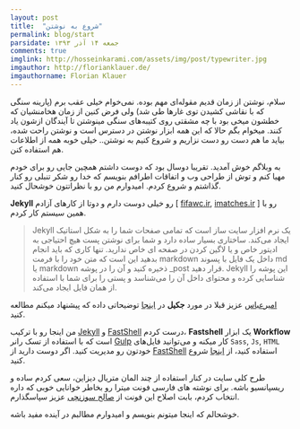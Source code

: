 ```yaml
---
layout: post
title:  "شروع به نوشتن"
permalink: blog/start
parsidate: جمعه ۱۴ آذر ۱۳۹۳
comments: true
imglink: http://hosseinkarami.com/assets/img/post/typewriter.jpg
imgauthor: http://florianklauer.de/
imgauthorname: Florian Klauer
---
```


سلام، نوشتن از زمان قدیم مقوله‌ای مهم بوده. نمی‌خوام خیلی عقب برم (پارینه سنگی که با نقاشی کشیدن توی غارها طی شد) ولی فرض کنین از زمان هخامنشیان که خطشون میخی بود با چه مشقتی روی کتیبه‌های سنگی مینوشتن تا آیندگان ازشون یاد کنند.
میخوام بگم حالا که این همه ابزار نوشتن در دسترس است و نوشتن راحت شده، بیاید ما هم دست رو دست نزاریم و شروع کنیم به نوشتن.. خیلی خوبه همه از اطلاعات هم استفاده کنن.

به وبلاگم خوش آمدید.
تقریبا دوسال بود که دوست داشتم همچین جایی رو برای خودم مهیا کنم و توش از طراحی وب و اتفاقات اطرافم بنویسم که خدا رو شکر تنبلی رو کنار گذاشتم و شروع کردم. امیدوارم من رو با نظراتتون خوشحال کنید.

<span>**Jekyll**</span>  رو خیلی دوست دارم و دوتا از کارهای آزادم [ [fifawc.ir][fifawc], [imatches.ir][imatches] ] رو با همین سیستم کار کردم.

>Jekyll یک نرم افزار سایت ساز است که تمامی صفحات شما را به شکل استاتیک ایجاد می‌کند. ساختاری بسیار ساده دارد و شما برای نوشتن پست هیچ احتیاجی به ادیتور خاص و یا لاگین کردن در صفحه ای خاص ندارید. تنها کاری که باید انجام بدهید این است که متن خود را با فرمت markdown داخل یک فایل با پسوند md یا markdown ذخیره کنید و آن را در پوشه _post قرار دهید. Jekyll این پوشه را شناسایی کرده و محتوای داخل آن را می‌شناسد و پستی را برای شما با استفاده از همان فایل ایجاد می‌کند.

[امیرعباس][amirabbas] عزیز قبلا در مورد <span>**جکیل**</span> در [اینجا][frontend] توضیحاتی داده که پیشنهاد میکنم مطالعه کنید.

من اینجا رو با ترکیب <span>[Jekyll][jekyll]</span>  و <span>[FastShell][fastshell]</span> درست کردم،
  <span>**Fastshell**</span> یک ابزار <span>**Workflow**</span> است که با استفاده از تسک رانر  <span>[Gulp][Gulp]</span> کار میکنه و می‌توانید فایل‌های `Sass`, `Js`, `HTML` خودتون رو مدیریت کنید. اگر دوست دارید از <span>[FastShell][fastshell]</span> استفاده کنید، از [اینجا][docs] شروع کنید.

طرح کلی سایت در کنار استفاده از چند المان متریال دیزاین، سعی کردم ساده و ریسپانسیو باشه. برای نوشته های فارسی فونت میترا رو بخاطر خوانایی خوبی که داره انتخاب کردم، بابت اصلاح این فونت از [صالح سوزنچی][saleh] عزیز سپاسگذارم.

خوشحالم که اینجا میتونم بنویسم و امیدوارم مطالبم در آینده مفید باشه.


[jekyll]: http://jekyllrb.com/
[fifawc]: http://fifawc.ir/
[fastshell]: http://hosseinkarami.github.io/fastshell/
[imatches]: http://imatches.ir/
[amirabbas]: https://twitter.com/amir_abbas
[frontend]: http://front-end.ir/webdesign/why-i-have-chosen-jekyll/
[Gulp]: http://gulpjs.com/
[docs]: https://github.com/HosseinKarami/fastshell/blob/master/docs/DOCS.md
[saleh]: https://twitter.com/zoghal